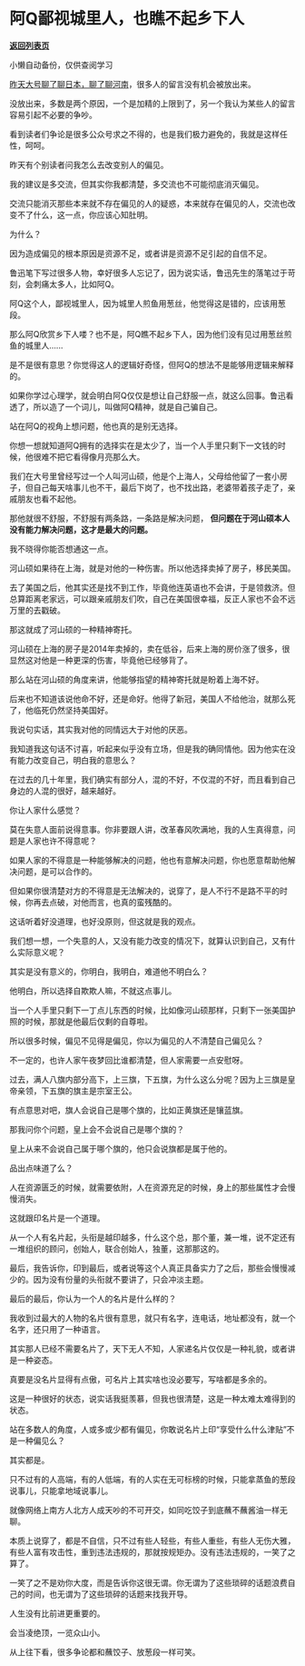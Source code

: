 # 阿Q鄙视城里人，也瞧不起乡下人

[**返回列表页**](/gzh/记忆承载3)

小懒自动备份，仅供查阅学习

[昨天大号聊了聊日本，聊了聊河南](http://mp.weixin.qq.com/s?__biz=MzU0MjYwNDU2Mw==&mid=2247500172&idx=2&sn=b661afe8c483b02170243dc353f03819&chksm=fb1aadf0cc6d24e61d454a7993975cb976885cfe4e8675714235636281ff52fd8f1c5ed92dac&scene=21#wechat_redirect)，很多人的留言没有机会被放出来。  

  

没放出来，多数是两个原因，一个是加精的上限到了，另一个我认为某些人的留言容易引起不必要的争吵。  

  

看到读者们争论是很多公众号求之不得的，也是我们极力避免的，我就是这样任性，呵呵。

  

昨天有个别读者问我怎么去改变别人的偏见。

  

我的建议是多交流，但其实你我都清楚，多交流也不可能彻底消灭偏见。

  

交流只能消灭那些本来就不存在偏见的人的疑惑，本来就存在偏见的人，交流也改变不了什么，这一点，你应该心知肚明。

  

为什么？

  

因为造成偏见的根本原因是资源不足，或者讲是资源不足引起的自信不足。

  

鲁迅笔下写过很多人物，幸好很多人忘记了，因为说实话，鲁迅先生的落笔过于苛刻，会刺痛太多人，比如阿Q。

  

阿Q这个人，鄙视城里人，因为城里人煎鱼用葱丝，他觉得这是错的，应该用葱段。  

  

那么阿Q欣赏乡下人喽？也不是，阿Q瞧不起乡下人，因为他们没有见过用葱丝煎鱼的城里人......

  

是不是很有意思？你觉得这人的逻辑好奇怪，但阿Q的想法不是能够用逻辑来解释的。

  

如果你学过心理学，就会明白阿Q仅仅是想让自己舒服一点，就这么回事。鲁迅看透了，所以造了一个词儿，叫做阿Q精神，就是自己骗自己。

  

站在阿Q的视角上想问题，他也真的是别无选择。  

  

你想一想就知道阿Q拥有的选择实在是太少了，当一个人手里只剩下一文钱的时候，他很难不把它看得像月亮那么大。  

  

我们在大号里曾经写过一个人叫河山硕，他是个上海人，父母给他留了一套小房子，但自己每天啥事儿也不干，最后下岗了，也不找出路，老婆带着孩子走了，亲戚朋友也看不起他。

  

那他就很不舒服，不舒服有两条路，一条路是解决问题， **但问题在于河山硕本人没有能力解决问题，这才是最大的问题。**

  

我不晓得你能否想通这一点。

  

河山硕如果待在上海，就是对他的一种伤害。所以他选择卖掉了房子，移民美国。

  

去了美国之后，他其实还是找不到工作，毕竟他连英语也不会讲，于是领救济。但总算距离老家远，可以跟亲戚朋友们吹，自己在美国很幸福，反正人家也不会不远万里的去戳破。  

  

那这就成了河山硕的一种精神寄托。

  

河山硕在上海的房子是2014年卖掉的，卖在低谷，后来上海的房价涨了很多，很显然这对他是一种更深的伤害，毕竟他已经够背了。

  

那么站在河山硕的角度来讲，他能够指望的精神寄托就是盼着上海不好。

  

后来也不知道该说他命不好，还是命好。他得了新冠，美国人不给他治，就那么死了，他临死仍然坚持美国好。

  

我说句实话，其实我对他的同情远大于对他的厌恶。

  

我知道我这句话不讨喜，听起来似乎没有立场，但是我的确同情他。因为他实在没有能力改变自己，明白我的意思么？

  

在过去的几十年里，我们确实有部分人，混的不好，不仅混的不好，而且看到自己身边的人混的很好，越来越好。  

  

你让人家什么感觉？

  

莫在失意人面前说得意事。你非要跟人讲，改革春风吹满地，我的人生真得意，问题是人家也许不得意呢？

  

如果人家的不得意是一种能够解决的问题，他也有意解决问题，你也愿意帮助他解决问题，是可以合作的。  

  

但如果你很清楚对方的不得意是无法解决的，说穿了，是人不行不是路不平的时候，你再去点破，对他而言，也真的蛮残酷的。

  

这话听着好没道理，也好没原则，但这就是我的观点。  

  

我们想一想，一个失意的人，又没有能力改变的情况下，就算认识到自己，又有什么实际意义呢？  

  

其实是没有意义的，你明白，我明白，难道他不明白么？

  

他明白，所以选择自欺欺人嘛，不就这点事儿。  

  

当一个人手里只剩下一丁点儿东西的时候，比如像河山硕那样，只剩下一张美国护照的时候，那就是他最后仅剩的自尊啦。  

  

所以很多时候，偏见不见得是偏见，你以为偏见的人不清楚自己偏见么？  

  

不一定的，也许人家午夜梦回比谁都清楚，但人家需要一点安慰呀。  

  

过去，满人八旗内部分高下，上三旗，下五旗，为什么这么分呢？因为上三旗是皇帝亲领，下五旗的旗主是宗室王公。

  

有点意思对吧，旗人会说自己是哪个旗的，比如正黄旗还是镶蓝旗。

  

那我问你个问题，皇上会不会说自己是哪个旗的？

  

皇上从来不会说自己属于哪个旗的，他只会说旗都是属于他的。  

  

品出点味道了么？

  

人在资源匮乏的时候，就需要依附，人在资源充足的时候，身上的那些属性才会慢慢消失。  

  

这就跟印名片是一个道理。

  

从一个人有名片起，头衔是越印越多，什么这个总，那个董，兼一堆，说不定还有一堆组织的顾问，创始人，联合创始人，独董，这那那这的。  

  

最后，我告诉你，印到最后，或者说等这个人真正具备实力了之后，那些会慢慢减少的。因为没有份量的头衔就不要讲了，只会冲淡主题。

  

最后的最后，你认为一个人的名片是什么样的？  

  

我收到过最大的人物的名片很有意思，就只有名字，连电话，地址都没有，就一个名字，还只用了一种语言。

  

其实那人已经不需要名片了，天下无人不知，人家递名片仅仅是一种礼貌，或者讲是一种姿态。  

  

真要是没名片显得有点傲，可名片上其实啥也没必要写，写啥都是多余的。  

  

这是一种很好的状态，说实话我挺羡慕，但我也很清楚，这是一种太难太难得到的状态。

  

站在多数人的角度，人或多或少都有偏见，你敢说名片上印“享受什么什么津贴”不是一种偏见么？

  

其实都是。

  

只不过有的人高端，有的人低端，有的人实在无可标榜的时候，只能拿蒸鱼的葱段说事儿，只能拿地域说事儿。

  

就像网络上南方人北方人成天吵的不可开交，如同吃饺子到底蘸不蘸酱油一样无聊。  

  

本质上说穿了，都是不自信，只不过有些人轻些，有些人重些，有些人无伤大雅，有些人富有攻击性，重到违法违规的，那就按规矩办。没有违法违规的，一笑了之算了。

  

一笑了之不是劝你大度，而是告诉你这很无谓。你无谓为了这些琐碎的话题浪费自己的时间，也无谓为了这些琐碎的话题来找我开导。  

  

人生没有比前进更重要的。  

  

会当凌绝顶，一览众山小。

  

从上往下看，很多争论都和蘸饺子、放葱段一样可笑。

